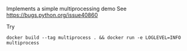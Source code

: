 Implements a simple multiprocessing demo
See  https://bugs.python.org/issue40860

Try 

    docker build --tag multiprocess . && docker run -e LOGLEVEL=INFO multiprocess

